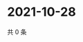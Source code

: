 # 2021-10-28

共 0 条

<!-- BEGIN WEIBO -->
<!-- 最后更新时间 Thu Oct 28 2021 19:07:31 GMT+0800 (China Standard Time) -->

<!-- END WEIBO -->
